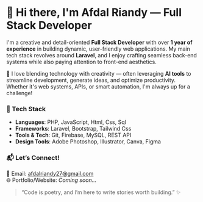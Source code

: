 # 👋 Hi there, I'm **Afdal Riandy** — Full Stack Developer

I'm a creative and detail-oriented **Full Stack Developer** with over **1 year of experience** in building dynamic, user-friendly web applications. My main tech stack revolves around **Laravel**, and I enjoy crafting seamless back-end systems while also paying attention to front-end aesthetics.

🚀 I love blending technology with creativity — often leveraging **AI tools** to streamline development, generate ideas, and optimize productivity. Whether it's web systems, APIs, or smart automation, I'm always up for a challenge!

### 🧰 Tech Stack
- **Languages**: PHP, JavaScript, Html, Css, Sql
- **Frameworks**: Laravel, Bootstrap, Tailwind Css
- **Tools & Tech**: Git, Firebase, MySQL, REST API
- **Design Tools**: Adobe Photoshop, Illustrator, Canva, Figma

### 📬 Let’s Connect!
📧 Email: afdalriandy27@gmail.com  
🌐 Portfolio/Website: _Coming soon..._

> “Code is poetry, and I’m here to write stories worth building.” ✨
